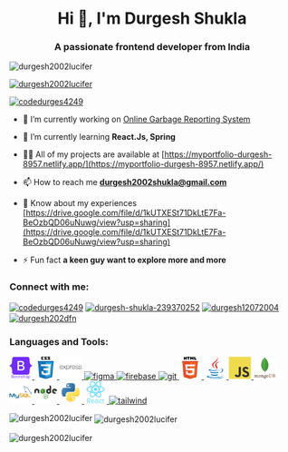 <h1 align="center">Hi 👋, I'm Durgesh Shukla</h1>
<h3 align="center">A passionate frontend developer from India</h3>

<p align="left"> <img src="https://komarev.com/ghpvc/?username=durgesh2002lucifer&label=Profile%20views&color=0e75b6&style=flat" alt="durgesh2002lucifer" /> </p>

<p align="left"> <a href="https://github.com/ryo-ma/github-profile-trophy"><img src="https://github-profile-trophy.vercel.app/?username=durgesh2002lucifer" alt="durgesh2002lucifer" /></a> </p>

<p align="left"> <a href="https://twitter.com/codedurges4249" target="blank"><img src="https://img.shields.io/twitter/follow/codedurges4249?logo=twitter&style=for-the-badge" alt="codedurges4249" /></a> </p>

- 🔭 I’m currently working on [Online Garbage Reporting System](https://online-garbage-collection.netlify.app/)

- 🌱 I’m currently learning **React.Js, Spring**

- 👨‍💻 All of my projects are available at [https://myportfolio-durgesh-8957.netlify.app/](https://myportfolio-durgesh-8957.netlify.app/)

- 📫 How to reach me **durgesh2002shukla@gmail.com**

- 📄 Know about my experiences [https://drive.google.com/file/d/1kUTXESt71DkLtE7Fa-BeOzbQD06uNuwg/view?usp=sharing](https://drive.google.com/file/d/1kUTXESt71DkLtE7Fa-BeOzbQD06uNuwg/view?usp=sharing)

- ⚡ Fun fact **a keen guy want to explore more and more**

<h3 align="left">Connect with me:</h3>
<p align="left">
<a href="https://twitter.com/codedurges4249" target="blank"><img align="center" src="https://raw.githubusercontent.com/rahuldkjain/github-profile-readme-generator/master/src/images/icons/Social/twitter.svg" alt="codedurges4249" height="30" width="40" /></a>
<a href="https://linkedin.com/in/durgesh-shukla-239370252" target="blank"><img align="center" src="https://raw.githubusercontent.com/rahuldkjain/github-profile-readme-generator/master/src/images/icons/Social/linked-in-alt.svg" alt="durgesh-shukla-239370252" height="30" width="40" /></a>
<a href="https://www.leetcode.com/durgesh12072004" target="blank"><img align="center" src="https://raw.githubusercontent.com/rahuldkjain/github-profile-readme-generator/master/src/images/icons/Social/leet-code.svg" alt="durgesh12072004" height="30" width="40" /></a>
<a href="https://auth.geeksforgeeks.org/user/durgesh202dfn" target="blank"><img align="center" src="https://raw.githubusercontent.com/rahuldkjain/github-profile-readme-generator/master/src/images/icons/Social/geeks-for-geeks.svg" alt="durgesh202dfn" height="30" width="40" /></a>
</p>

<h3 align="left">Languages and Tools:</h3>
<p align="left"> <a href="https://getbootstrap.com" target="_blank" rel="noreferrer"> <img src="https://raw.githubusercontent.com/devicons/devicon/master/icons/bootstrap/bootstrap-plain-wordmark.svg" alt="bootstrap" width="40" height="40"/> </a> <a href="https://www.w3schools.com/css/" target="_blank" rel="noreferrer"> <img src="https://raw.githubusercontent.com/devicons/devicon/master/icons/css3/css3-original-wordmark.svg" alt="css3" width="40" height="40"/> </a> <a href="https://expressjs.com" target="_blank" rel="noreferrer"> <img src="https://raw.githubusercontent.com/devicons/devicon/master/icons/express/express-original-wordmark.svg" alt="express" width="40" height="40"/> </a> <a href="https://www.figma.com/" target="_blank" rel="noreferrer"> <img src="https://www.vectorlogo.zone/logos/figma/figma-icon.svg" alt="figma" width="40" height="40"/> </a> <a href="https://firebase.google.com/" target="_blank" rel="noreferrer"> <img src="https://www.vectorlogo.zone/logos/firebase/firebase-icon.svg" alt="firebase" width="40" height="40"/> </a> <a href="https://git-scm.com/" target="_blank" rel="noreferrer"> <img src="https://www.vectorlogo.zone/logos/git-scm/git-scm-icon.svg" alt="git" width="40" height="40"/> </a> <a href="https://www.w3.org/html/" target="_blank" rel="noreferrer"> <img src="https://raw.githubusercontent.com/devicons/devicon/master/icons/html5/html5-original-wordmark.svg" alt="html5" width="40" height="40"/> </a> <a href="https://www.java.com" target="_blank" rel="noreferrer"> <img src="https://raw.githubusercontent.com/devicons/devicon/master/icons/java/java-original.svg" alt="java" width="40" height="40"/> </a> <a href="https://developer.mozilla.org/en-US/docs/Web/JavaScript" target="_blank" rel="noreferrer"> <img src="https://raw.githubusercontent.com/devicons/devicon/master/icons/javascript/javascript-original.svg" alt="javascript" width="40" height="40"/> </a> <a href="https://www.mongodb.com/" target="_blank" rel="noreferrer"> <img src="https://raw.githubusercontent.com/devicons/devicon/master/icons/mongodb/mongodb-original-wordmark.svg" alt="mongodb" width="40" height="40"/> </a> <a href="https://www.mysql.com/" target="_blank" rel="noreferrer"> <img src="https://raw.githubusercontent.com/devicons/devicon/master/icons/mysql/mysql-original-wordmark.svg" alt="mysql" width="40" height="40"/> </a> <a href="https://nodejs.org" target="_blank" rel="noreferrer"> <img src="https://raw.githubusercontent.com/devicons/devicon/master/icons/nodejs/nodejs-original-wordmark.svg" alt="nodejs" width="40" height="40"/> </a> <a href="https://www.python.org" target="_blank" rel="noreferrer"> <img src="https://raw.githubusercontent.com/devicons/devicon/master/icons/python/python-original.svg" alt="python" width="40" height="40"/> </a> <a href="https://reactjs.org/" target="_blank" rel="noreferrer"> <img src="https://raw.githubusercontent.com/devicons/devicon/master/icons/react/react-original-wordmark.svg" alt="react" width="40" height="40"/> </a> <a href="https://tailwindcss.com/" target="_blank" rel="noreferrer"> <img src="https://www.vectorlogo.zone/logos/tailwindcss/tailwindcss-icon.svg" alt="tailwind" width="40" height="40"/> </a> </p>

<p><img align="left" src="https://github-readme-stats.vercel.app/api/top-langs?username=durgesh2002lucifer&show_icons=true&locale=en&layout=compact" alt="durgesh2002lucifer" /></p>

<p>&nbsp;<img align="center" src="https://github-readme-stats.vercel.app/api?username=durgesh2002lucifer&show_icons=true&locale=en" alt="durgesh2002lucifer" /></p>

<p><img align="center" src="https://github-readme-streak-stats.herokuapp.com/?user=durgesh2002lucifer&" alt="durgesh2002lucifer" /></p>

